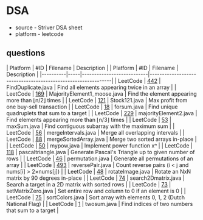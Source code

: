 # DSA 

- source - Striver DSA sheet
- platform - leetcode 

## questions 
| Platform    | #ID | Filename                  | Description                                                  |
| Platform | #ID | Filename                  | Description                                                  |
|----------|-----|---------------------------|--------------------------------------------------------------|
| LeetCode | [442](https://leetcode.com/problems/find-all-duplicates-in-an-array) | FindDuplicate.java        | Find all elements appearing twice in an array               |
| LeetCode | [169](https://leetcode.com/problems/majority-element) | MajorityElement1_moose.java | Find the element appearing more than ⌊n/2⌋ times           |
| LeetCode | [121](https://leetcode.com/problems/best-time-to-buy-and-sell-stock) | Stock121.java             | Max profit from one buy-sell transaction                    |
| LeetCode | [18](https://leetcode.com/problems/4sum) | forsum.java               | Find unique quadruplets that sum to a target                |
| LeetCode | [229](https://leetcode.com/problems/majority-element-ii) | majorityElement2.java     | Find elements appearing more than ⌊n/3⌋ times               |
| LeetCode | [53](https://leetcode.com/problems/maximum-subarray) | maxSum.java               | Find contiguous subarray with the maximum sum               |
| LeetCode | [56](https://leetcode.com/problems/merge-intervals) | mergeIntervals.java       | Merge all overlapping intervals                             |
| LeetCode | [88](https://leetcode.com/problems/merge-sorted-array) | mergeSortedArray.java     | Merge two sorted arrays in-place                            |
| LeetCode | [50](https://leetcode.com/problems/powx-n) | mypow.java                | Implement power function xⁿ                                 |
| LeetCode | [118](https://leetcode.com/problems/pascals-triangle) | pascaltriangle.java       | Generate Pascal's Triangle up to given number of rows       |
| LeetCode | [46](https://leetcode.com/problems/permutations) | permutation.java          | Generate all permutations of an array                       |
| LeetCode | [493](https://leetcode.com/problems/reverse-pairs) | reversePair.java          | Count reverse pairs (i < j and nums[i] > 2×nums[j])         |
| LeetCode | [48](https://leetcode.com/problems/rotate-image) | rotateImage.java          | Rotate an NxN matrix by 90 degrees in-place                 |
| LeetCode | [74](https://leetcode.com/problems/search-a-2d-matrix) | search2Dmatrix.java       | Search a target in a 2D matrix with sorted rows             |
| LeetCode | [73](https://leetcode.com/problems/set-matrix-zeroes) | setMatrixZero.java        | Set entire row and column to 0 if an element is 0           |
| LeetCode | [75](https://leetcode.com/problems/sort-colors) | sortColors.java           | Sort array with elements 0, 1, 2 (Dutch National Flag)       |
| LeetCode | [1](https://leetcode.com/problems/two-sum) | twosum.java               | Find indices of two numbers that sum to a target            |
